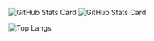 
<!--
**suzu-ki/suzu-ki** is a ✨ _special_ ✨ repository because its `README.md` (this file) appears on your GitHub profile.

Here are some ideas to get you started:

- 🔭 I’m currently working on ...
- 🌱 I’m currently learning ...
- 👯 I’m looking to collaborate on ...
- 🤔 I’m looking for help with ...
- 💬 Ask me about ...
- 📫 How to reach me: ...
- 😄 Pronouns: ...
- ⚡ Fun fact: ...
-->

![GitHub Stats Card](https://github-profile-summary-cards.vercel.app/api/cards/profile-details?username=suzu-ki&theme=dracula)
![GitHub Stats Card](https://github-readme-stats.vercel.app/api?username=suzu-ki&count_private=true&show_icons=true&theme=dracula)

![Top Langs](https://github-readme-stats.vercel.app/api/top-langs/?username=suzu-ki)
